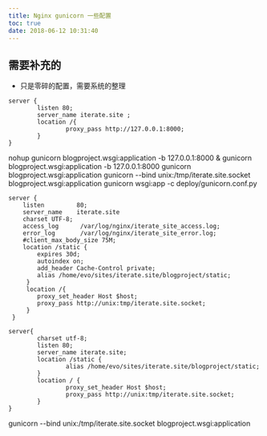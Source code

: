 ```yaml
---
title: Nginx gunicorn 一些配置
toc: true
date: 2018-06-12 10:31:40
---
```

## 需要补充的

* 只是零碎的配置，需要系统的整理







```nginx
server {
        listen 80;
        server_name iterate.site ;
        location /{
                proxy_pass http://127.0.0.1:8000;
        }
}
```

nohup gunicorn blogproject.wsgi:application -b 127.0.0.1:8000 &
gunicorn blogproject.wsgi:application -b 127.0.0.1:8000
gunicorn blogproject.wsgi:application
gunicorn --bind unix:/tmp/iterate.site.socket blogproject.wsgi:application
gunicorn wsgi:app -c deploy/gunicorn.conf.py



```nginx
server {
    listen         80;
    server_name    iterate.site
    charset UTF-8;
    access_log      /var/log/nginx/iterate_site_access.log;
    error_log       /var/log/nginx/iterate_site_error.log;
    #client_max_body_size 75M;
    location /static {
        expires 30d;
        autoindex on;
        add_header Cache-Control private;
        alias /home/evo/sites/iterate.site/blogproject/static;
     }
     location /{
        proxy_set_header Host $host;
        proxy_pass http://unix:tmp/iterate.site.socket;
     }
 }
```





```nginx
server{
        charset utf-8;
        listen 80;
        server_name iterate.site;
        location /static {
                alias /home/evo/sites/iterate.site/blogproject/static;
        }
        location / {
                proxy_set_header Host $host;
                proxy_pass http://unix:tmp/iterate.site.socket;
        }
}
```

gunicorn --bind unix:/tmp/iterate.site.socket blogproject.wsgi:application
